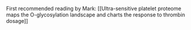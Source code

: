 First recommended reading by Mark:
[[Ultra-sensitive platelet proteome maps the O-glycosylation landscape and charts the response to thrombin dosage]]

